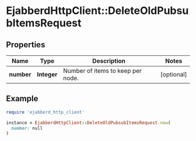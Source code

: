# EjabberdHttpClient::DeleteOldPubsubItemsRequest

## Properties

| Name | Type | Description | Notes |
| ---- | ---- | ----------- | ----- |
| **number** | **Integer** | Number of items to keep per node. | [optional] |

## Example

```ruby
require 'ejabberd_http_client'

instance = EjabberdHttpClient::DeleteOldPubsubItemsRequest.new(
  number: null
)
```

